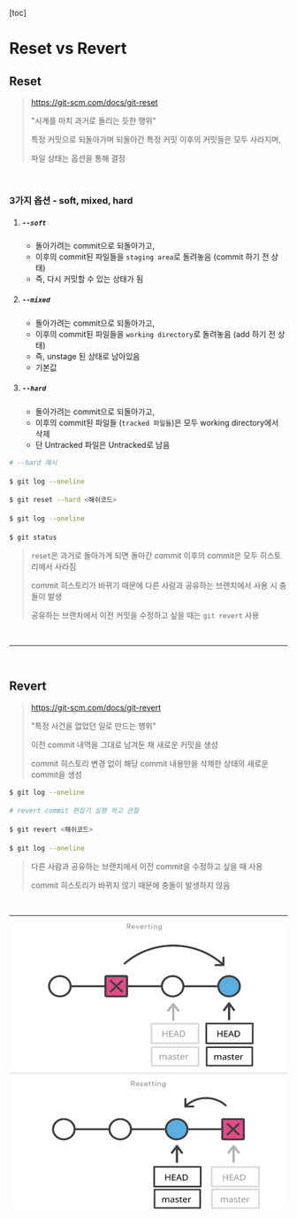 

[toc]

# Reset vs Revert

## Reset

> https://git-scm.com/docs/git-reset
>
> "시계를 마치 과거로 돌리는 듯한 행위"
>
> 특정 커밋으로 되돌아가며 되돌아간 특정 커밋 이후의 커밋들은 모두 사라지며,
>
> 파일 상태는 옵션을 통해 결정

<br>

### 3가지 옵션 - soft, mixed, hard

1. ##### `--soft`

   - 돌아가려는 commit으로 되돌아가고,
   - 이후의 commit된 파일들을 `staging area`로 돌려놓음 (commit 하기 전 상태)
   - 즉, 다시 커밋할 수 있는 상태가 됨

2. ##### `--mixed`

   - 돌아가려는 commit으로 되돌아가고,
   - 이후의 commit된 파일들을 `working directory`로 돌려놓음 (add 하기 전 상태)
   - 즉, unstage 된 상태로 남아있음
   - 기본값

3. ##### `--hard`

   - 돌아가려는 commit으로 되돌아가고,
   - 이후의 commit된 파일들 (`tracked 파일들`)은 모두 working directory에서 삭제
   - 단 Untracked 파일은 Untracked로 남음

```bash
# --hard 예시

$ git log --oneline

$ git reset --hard <해쉬코드>

$ git log --oneline

$ git status
```

> `reset`은 과거로 돌아가게 되면 돌아간 commit 이후의 commit은 모두 히스토리에서 사라짐
>
> commit 히스토리가 바뀌기 때문에 다른 사람과 공유하는 브랜치에서 사용 시 충돌이 발생
>
> 공유하는 브랜치에서 이전 커밋을 수정하고 싶을 때는 `git revert` 사용

<br>

---

<br>

## Revert

> https://git-scm.com/docs/git-revert
>
> "특정 사건을 없었던 일로 만드는 행위"
>
> 이전 commit 내역을 그대로 남겨둔 채 새로운 커밋을 생성
>
> commit 히스토리 변경 없이 해당 commit 내용만을 삭제한 상태의 새로운 commit을 생성

```bash
$ git log --oneline

# revert commit 편집기 실행 하고 관찰

$ git revert <해쉬코드>

$ git log --oneline
```

> 다른 사람과 공유하는 브랜치에서 이전 commit을 수정하고 싶을 때 사용
>
> commit 히스토리가 바뀌지 않기 때문에 충돌이 발생하지 않음

<br>

---

![git-revert-vs-reset](md-images.assets/git-revert-vs-reset.svg)
